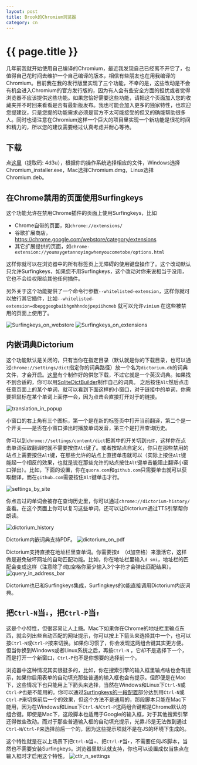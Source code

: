 ```yaml
---
layout: post
title: Brook的Chromium浏览器
category: cn
---
```


{{ page.title }}
================
几年前我就开始使用自己编译的Chromium，最近我发现自己已经离不开它了，也值得自己花时间去维护一个自己编译的版本，相信有些朋友也在用我编译的Chromium。目前我在我的发行版里实现了三个功能，不幸的是，这些改动是不会有机会进入Chromium的官方发行版的，因为有人会有些安全方面的担忧或者觉得浏览器不应该提供这些功能。如果您恰好需要这些功能，请把这个页面加入您的收藏夹并不时回来看看是否有最新版发布。我也可能会加入更多的独家特性，也欢迎您提建议，只是您提的功能需求必须是官方不太可能接受的但又的确能帮助很多人。同时也请注意在Chromium这样一个巨大的项目里实现一个新功能是很花时间和精力的，所以您的建议需要经过认真考虑并耐心等待。

## 下载
点[这里](https://pan.baidu.com/s/1KQ5B298a7XCEQEIIR5u39A#list/path=%2Fchromium_release)（提取码: 4d3u），根据你的操作系统选择相应的文件，Windows选择Chromium_installer.exe，Mac选择Chromium.dmg，Linux选择Chromium.deb。

## 在Chrome禁用的页面使用Surfingkeys

这个功能允许在禁用Chrome插件的页面上使用Surfingkeys，比如

* Chrome自带的页面，如`chrome://extensions/`
* 谷歌扩展商店，https://chrome.google.com/webstore/category/extensions
* 其它扩展提供的页面，如`chrome-extension://youmaygetannoyingwhenyoucometobe/options.html`

这样你就可以在浏览器中的所有标签页上无障碍的使用键盘操作了。这个改动默认只允许Surfingkeys，如果您不用Surfingkeys，这个改动对你来说相当于没用，它也不会给权限给其他任何插件。

另外关于这个功能提供了一个命令行参数`--whitelisted-extension`，这样你就可以放行其它插件，比如`--whitelisted-extension=dbepggeogbaibhgnhhndojpepiihcmeb` 就可以允许`vimium` 在这些被禁用的页面上使用了。

![Surfingkeys_on_webstore](https://user-images.githubusercontent.com/288207/31577261-c7ca6e1c-b0d0-11e7-9da1-c4c0732214de.png)
![Surfingkeys_on_extensions](https://user-images.githubusercontent.com/288207/31435705-282aaf70-ae46-11e7-8487-1792bdd5fd2c.png)

## 内嵌词典Dictorium

这个功能默认是关闭的，只有当你在指定目录（默认就是你的下载目录，也可以通过`chrome://settings/dict`指定你的词典路径）放一个名为`dictorium.db`的词典文件，才会开启。[这里](https://pan.baidu.com/s/1KQ5B298a7XCEQEIIR5u39A#list/path=%2Fchromium_release)有个制作好的供您下载，不过它就是一个英汉词典。如果找不到合适的，你可以用[SqliteDictBuilder](https://github.com/brookhong/SqliteDictBuilder)制作自己的词典。
之后按住`Alt`然后点击任意页面上的某个单词，就可以看到下面这样的小窗口，对于链接中的单词，你需要把鼠标在某个单词上面停一会，因为点击会直接打开对于的链接。

![translation_in_popup](https://user-images.githubusercontent.com/288207/112706205-a4e01e80-8edd-11eb-90e0-9bd79b750308.png)

小窗口的右上角有三个图标，第一个是在新的标签页中打开当前翻译，第二个是一个开关——是否在小窗口弹出时播放单词发音，第三个是打开查询历史。

你可以到`chrome://settings/content/dict`把其中的开关切到`允许`，这样你在点击单词获取翻译时就不需要按住`Alt`键了。或者按站点自定义，你只在那些禁用的站点上需要按住`Alt`键，在那些允许的站点上直接单击就可以（实际上按住`Alt`键能起一个相反的效果，也就是说在那些允许的站点按住`Alt`键单击能阻止翻译小窗口弹出）。比如，下面的设置，你在`quora.com`和`github.com`只需要单击就可以获取翻译，而在`github.com`需要按住`Alt`键单击才行。

![settings_by_site](https://user-images.githubusercontent.com/288207/114702714-ff3f0300-9d56-11eb-96cd-e73129a9f13f.png)

你点击过的单词会被存在查询历史里，你可以通过`chrome://dictorium-history/`查看。在这个页面上你可以复习这些单词，还可以让Dictorium通过TTS引擎帮你朗读。

![dictorium_history](https://user-images.githubusercontent.com/288207/114702080-2f39d680-9d56-11eb-9c38-37c06d16b9f0.png)

Dictorium内嵌词典支持PDF。
![dictorium_on_pdf](https://user-images.githubusercontent.com/288207/113555557-b20fb280-962d-11eb-8dab-dd0a72ce1a4e.png)

Dictorium支持直接在地址栏里查单词。你需要按`d `（d加空格）来激活它，这样做是避免破坏网址的自动匹配功能。比如，你在地址栏里输入`d smi`，地址栏的匹配会变成这样（注意除了d加空格你至少输入3个字符才会弹出匹配结果）。
![query_in_address_bar](https://user-images.githubusercontent.com/288207/85426910-acb90e00-b5ad-11ea-943e-970240c0eead.png)

Dictorium也已和Surfingkeys集成，Surfingkeys的`Q`能直接调用Dictorium内嵌词典。

## 把`Ctrl-N`当`↓`，把`Ctrl-P`当`↑`

这是个小特性，但很容易让人上瘾。Mac下如果你在Chrome的地址栏里输点东西，就会列出些自动匹配的网址提示，你可以按上下箭头来选择其中一个，也可以按`Ctrl-N`或`Ctrl-P`按来切换。如果你习惯了，你会发现这两组合键其实更方便。但当你换到Windows或者Linux系统之后，再按`Ctrl-N` ，它却不是选择下一个，而是打开一个新窗口，`Ctrl-P`也不是你想要的选择前一个。

浏览器中这种情况其实很挺多的，比如，你在搜索引擎的输入框里输点啥也会有提示，如果你启用表单的自动填充那些普通的输入框也会有提示。但即便是在Mac下，这些情况下也只能用上下箭头来选择，当然在Windows和Linux下`Ctrl-N`或`Ctrl-P`也是不能用的。你可以通过[Surfingkeys的一段配置](https://brookhong.github.io/2019/04/15/ctrl-p-and-ctrl-n-for-google.html)部分达到用`Ctrl-N`或`Ctrl-P`来切换前后一个的效果，但这个方法不是通用的，那段脚本只能在Mac下能用，因为在Windows和Linux下`Ctrl-N`/`Ctrl-P`这两组合键都是Chrome默认的组合键。即使是Mac下，这段脚本也适用于Google的输入框，对于其他搜索引擎还得做些改动。而对于那些普通输入框的自动填充提示，光靠JS是无法做到通过`Ctrl-N`/`Ctrl-P`来选择前后一个的，因为这些提示项就不是在JS的环境下生成的。

这个特性就是在以上场景下把`Ctrl-N`当`↓`、把`Ctrl-P`当`↑`，不需要任何JS脚本，当然也不需要安装Surfingkeys。浏览器里默认就支持，你也可以设置成仅当焦点在输入框时才启用这个特性。
![ctlr_n_settings](https://user-images.githubusercontent.com/288207/114701622-a1f68200-9d55-11eb-929b-894148e19bfb.png)
